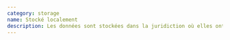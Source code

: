 ```yaml
---
category: storage
name: Stocké localement
description: Les données sont stockées dans la juridiction où elles ont été collectées.
---
```


